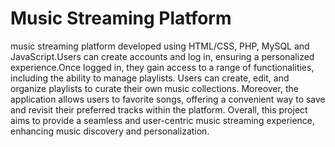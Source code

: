 # Music Streaming Platform
 music streaming platform developed using HTML/CSS, PHP, MySQL and JavaScript.Users can create accounts and log in, ensuring a personalized experience.Once logged in, they gain access to a range of functionalities, including the ability to manage playlists. Users can create, edit, and organize playlists to curate their own music collections. Moreover, the application allows users to favorite songs, offering a convenient way to save and revisit their preferred tracks within the platform. Overall, this project aims to provide a seamless and user-centric music streaming experience, enhancing music discovery and personalization.
